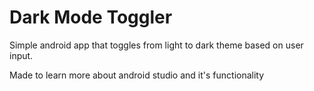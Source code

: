 # Dark Mode Toggler

Simple android app that toggles from light to dark theme based on user input. 

Made to learn more about android studio and it's functionality
